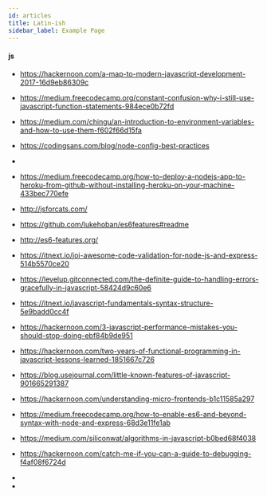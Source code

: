 ```yaml
---
id: articles
title: Latin-ish
sidebar_label: Example Page
---
```



#### js
- https://hackernoon.com/a-map-to-modern-javascript-development-2017-16d9eb86309c

- https://medium.freecodecamp.org/constant-confusion-why-i-still-use-javascript-function-statements-984ece0b72fd

- https://medium.com/chingu/an-introduction-to-environment-variables-and-how-to-use-them-f602f66d15fa
- https://codingsans.com/blog/node-config-best-practices
-

- https://medium.freecodecamp.org/how-to-deploy-a-nodejs-app-to-heroku-from-github-without-installing-heroku-on-your-machine-433bec770efe

- http://jsforcats.com/

- https://github.com/lukehoban/es6features#readme

- http://es6-features.org/
- https://itnext.io/joi-awesome-code-validation-for-node-js-and-express-514b5570ce20
- https://levelup.gitconnected.com/the-definite-guide-to-handling-errors-gracefully-in-javascript-58424d9c60e6
- https://itnext.io/javascript-fundamentals-syntax-structure-5e9badd0cc4f

- https://hackernoon.com/3-javascript-performance-mistakes-you-should-stop-doing-ebf84b9de951
- https://hackernoon.com/two-years-of-functional-programming-in-javascript-lessons-learned-1851667c726
- https://blog.usejournal.com/little-known-features-of-javascript-901665291387
- https://hackernoon.com/understanding-micro-frontends-b1c11585a297
- https://medium.freecodecamp.org/how-to-enable-es6-and-beyond-syntax-with-node-and-express-68d3e11fe1ab
- https://medium.com/siliconwat/algorithms-in-javascript-b0bed68f4038
- https://hackernoon.com/catch-me-if-you-can-a-guide-to-debugging-f4af08f6724d
-
-
